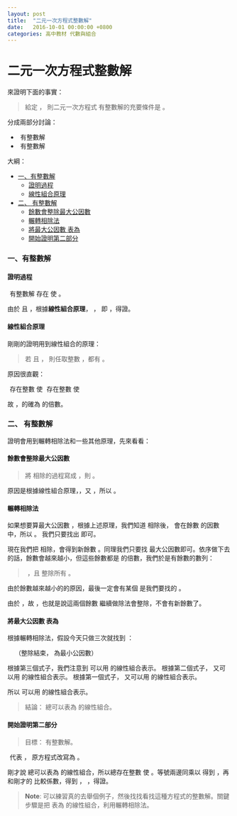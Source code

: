 ```yaml
---
layout: post
title:  "二元一次方程式整數解"
date:   2016-10-01 00:00:00 +0800
categories: 高中教材 代數與組合
---
```


二元一次方程式整數解
===================


來證明下面的事實：

>  給定 <script type="math/tex">a, b \in \mathbb{Z}</script> ， 則二元一次方程式 <script type="math/tex">ax+by = c</script> 有整數解的充要條件是 <script type="math/tex">(a, b) \mid c</script> 。

分成兩部分討論：

-  <script type="math/tex"> ax+by = c </script> 有整數解 <script type="math/tex">\Rightarrow (a, b)|c</script>
-  <script type="math/tex">(a, b)|c\Rightarrow ax+by = c </script> 有整數解

大綱：

<!-- TOC -->

- [一、有整數解 <script type="math/tex">\Rightarrow (a, b)\mid c</script>](#一有整數解-\rightarrow-a-b\mid-c)
    - [證明過程](#證明過程)
    - [線性組合原理](#線性組合原理)
- [二、<script type="math/tex">(a, b)|c\Rightarrow </script> 有整數解](#二a-bc\rightarrow--有整數解)
    - [餘數會整除最大公因數](#餘數會整除最大公因數)
    - [輾轉相除法](#輾轉相除法)
    - [將最大公因數 <script type="math/tex">(a, b)</script> 表為 <script type="math/tex">ma+nb</script>](#將最大公因數-a-b-表為-manb)
    - [開始證明第二部分](#開始證明第二部分)

<!-- /TOC -->


### 一、有整數解 <script type="math/tex">\Rightarrow (a, b)\mid c</script>

#### 證明過程

 <script type="math/tex">ax+by=c</script> 有整數解 <script type="math/tex">\Rightarrow</script> 存在 <script type="math/tex">u, v \in \mathbb{Z}</script> 使 <script type="math/tex">au+bv=c</script>。

由於 <script type="math/tex">(a, b)\mid a</script> 且 <script type="math/tex">(a, b)\mid b</script> ，根據**線性組合原理**， <script type="math/tex">(a, b)\mid au+bv</script> ， 即 <script type="math/tex">(a, b)\mid c</script>，得證。

#### 線性組合原理

剛剛的證明用到線性組合的原理：

> 若 <script type="math/tex">r|a</script> 且 <script type="math/tex">r|b</script> ， 則任取整數 <script type="math/tex">m, n \in \mathbb{Z}</script> ，都有 <script type="math/tex">r|ma+bn</script>。

原因很直觀：

 <script type="math/tex">r|a \Rightarrow</script> 存在整數 <script type="math/tex">k </script> 使 <script type="math/tex">a = kr</script>
 <script type="math/tex">r|b \Rightarrow</script> 存在整數 <script type="math/tex">l </script> 使 <script type="math/tex">b = lr</script>

故 <script type="math/tex">ma+bn = kmr+lnr</script> ，的確為 <script type="math/tex">r</script> 的倍數。

### 二、<script type="math/tex">(a, b)|c\Rightarrow </script> 有整數解

證明會用到輾轉相除法和一些其他原理，先來看看：

#### 餘數會整除最大公因數

> 將 <script type="math/tex">a, b</script> 相除的過程寫成 <script type="math/tex">a=bq+r</script>，則 <script type="math/tex">(a, b) | r</script> 。

原因是根據線性組合原理，<script type="math/tex">(a, b)|a-bq</script>，又 <script type="math/tex">a-bq=r</script>，所以 <script type="math/tex">(a, b)|r</script> 。

#### 輾轉相除法

如果想要算最大公因數 <script type="math/tex">(a, b)</script> ，根據上述原理，我們知道 <script type="math/tex">a, b</script> 相除後，<script type="math/tex">(a, b)</script> 會在餘數 <script type="math/tex">r</script> 的因數中，所以 <script type="math/tex">(a, b)=(a, b, r)=(b, r)</script>。 我們只要找出 <script type="math/tex">(b, r)</script> 即可。

現在我們把 <script type="math/tex">b, r</script> 相除，會得到新餘數 <script type="math/tex">r_2</script>。同理我們只要找 <script type="math/tex">(r, r_2)</script> 最大公因數即可。依序做下去的話，餘數會越來越小，但這些餘數都是 <script type="math/tex">(a, b)</script> 的倍數，我們於是有餘數的數列：

>  <script type="math/tex">r, r_2, r_3, ... r_k</script> ，且 <script type="math/tex">(a, b)</script> 整除所有 <script type="math/tex">r_n</script>。

由於餘數越來越小的的原因，最後一定會有某個 <script type="math/tex">r_k</script> 是我們要找的 <script type="math/tex">(a, b)</script> 。 

由於 <script type="math/tex">(a, b)|r_{k-1}</script> ，故 <script type="math/tex">r_k | r_{k-1}</script> ，也就是說這兩個餘數 <script type="math/tex">r_k , r_{k-1}</script> 繼續做除法會整除，不會有新餘數了。

#### 將最大公因數 <script type="math/tex">(a, b)</script> 表為 <script type="math/tex">ma+nb</script>

根據輾轉相除法，假設今天只做三次就找到 <script type="math/tex">r_3=(a, b)</script>：

 <script type="math/tex">a = bq + r</script> 
 <script type="math/tex">b = rq_2 + r_2</script>
 <script type="math/tex">r = r_2q_3 + r_3</script>
 <script type="math/tex">r_2 = r_3q_4</script>（整除結束，<script type="math/tex">r_3</script> 為最小公因數）

根據第三個式子，我們注意到  <script type="math/tex">r_3</script> 可以用 <script type="math/tex">r, r_2</script> 的線性組合表示。
根據第二個式子， <script type="math/tex">r_2</script> 又可以用 <script type="math/tex">b, r</script> 的線性組合表示。
根據第一個式子， <script type="math/tex">r</script> 又可以用 <script type="math/tex">a, b</script> 的線性組合表示。

所以 <script type="math/tex">r_3</script> 可以用 <script type="math/tex">a, b</script> 的線性組合表示。

> 結論： <script type="math/tex">(a, b)</script> 總可以表為 <script type="math/tex">a, b</script> 的線性組合。

#### 開始證明第二部分

> 目標： <script type="math/tex">(a, b)|c\Rightarrow ax+by = c </script> 有整數解。

 <script type="math/tex">(a, b)|c</script> 代表 <script type="math/tex">c = k\cdot (a, b)</script> ， 原方程式改寫為 <script type="math/tex">ax+by = k\cdot (a, b)</script> 。

剛才說 <script type="math/tex">(a, b)</script> 總可以表為 <script type="math/tex">a, b</script> 的線性組合，所以總存在整數 <script type="math/tex">m, n \in \mathbb{Z}</script> 使 <script type="math/tex; mode=display">ma+nb=(a, b)</script>。等號兩邊同乘以 <script type="math/tex">k</script> 得到 <script type="math/tex; mode=display">kma+knb=k\cdot (a, b)</script>，再和剛才的 <script type="math/tex; mode=display">ax+by = k\cdot (a, b)</script> 比較係數，得到 <script type="math/tex">x=km</script> ， <script type="math/tex">y=kn</script> ，得證。

> **Note**: 可以練習真的去舉個例子，然後找找看找這種方程式的整數解。關鍵步驟是把 <script type="math/tex">(a, b)</script> 表為 <script type="math/tex">a, b</script> 的線性組合，利用輾轉相除法。